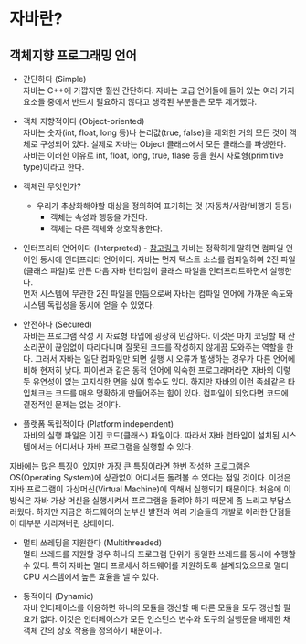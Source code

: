 
# 자바란?
## 객체지향 프로그래밍 언어
* 간단하다 (Simple)  
  자바는 C++에 가깝지만 훨씬 간단하다. 자바는 고급 언어들에 들어 있는 여러 가지 요소들 중에서 반드시 필요하지 않다고 생각된 부분들은 모두 제거했다.

* 객체 지향적이다 (Object-oriented)  
  자바는 숫자(int, float, long 등)나 논리값(true, false)을 제외한 거의 모든 것이 객체로 구성되어 있다. 실제로 자바는 Object 클래스에서 모든 클래스를 파생한다.  
  자바는 이러한 이유로 int, float, long, true, flase 등을 원시 자료형(primitive type)이라고 한다.

* 객체란 무엇인가?
    * 우리가 추상화해야할 대상을 정의하여 표기하는 것 (자동차/사람/비행기 등등)
        * 객체는 속성과 행동을 가진다.
        * 객체는 다른 객체와 상호작용한다.

* 인터프리터 언어이다 (Interpreted)  - [참고링크](https://eunjinii.tistory.com/4)
  자바는 정확하게 말하면 컴파일 언어인 동시에 인터프리터 언어이다.  자바는 먼저 텍스트 소스를 컴파일하여 2진 파일(클래스 파일)로 만든 다음 자바 런타임이 클래스 파일을 인터프리트하면서 실행한다.   
  먼저 시스템에 무관한 2진 파일을 만듬으로써 자바는 컴파일 언어에 가까운 속도와 시스템 독립성을 동시에 얻을 수 있었다.

* 안전하다 (Secured)  
  자바는 프로그램 작성 시 자료형 타입에 굉장히 민감하다. 이것은 마치 코딩할 때 잔소리꾼이 끊임없이 따라다니며 잘못된 코드를 작성하지 않게끔 도와주는 역할을 한다. 그래서 자바는 일단 컴파일만 되면 실행 시 오류가 발생하는 경우가 다른 언어에 비해 현저히 낮다. 파이썬과 같은 동적 언어에 익숙한 프로그래머라면 자바의 이렇듯 유연성이 없는 고지식한 면을 싫어 할수도 있다. 하지만 자바의 이런 족쇄같은 타입체크는 코드를 매우 명확하게 만들어주는 힘이 있다. 컴파일이 되었다면 코드에 결정적인 문제는 없는 것이다.

* 플랫폼 독립적이다 (Platform independent)  
  자바의 실행 파일은 이진 코드(클래스) 파일이다. 따라서 자바 런타임이 설치된 시스템에서는 어디서나 자바 프로그램을 실행할 수 있다.

자바에는 많은 특징이 있지만 가장 큰 특징이라면 한번 작성한 프로그램은 OS(Operating System)에 상관없이 어디서든 돌려볼 수 있다는 점일 것이다. 이것은 자바 프로그램이 가상머신(Virtual Machine)에 의해서 실행되기 때문이다. 처음에 이 방식은 자바 가상 머신을 실행시켜서 프로그램을 돌려야 하기 때문에 좀 느리고 부담스러웠다. 하지만 지금은 하드웨어의 눈부신 발전과 여러 기술들의 개발로 이러한 단점들이 대부분 사라져버린 상태이다.

* 멀티 쓰레딩을 지원한다 (Multithreaded)  
  멀티 쓰레드를 지원할 경우 하나의 프로그램 단위가 동일한 쓰레드를 동시에 수행할 수 있다. 특히 자바는 멀티 프로세서 하드웨어를 지원하도록 설계되었으므로 멀티 CPU 시스템에서 높은 효율을 낼 수 있다.

* 동적이다 (Dynamic)  
  자바 인터페이스를 이용하면 하나의 모듈을 갱신할 때 다른 모듈을 모두 갱신할 필요가 없다. 이것은 인터페이스가 모든 인스턴스 변수와 도구의 실행문을 배제한 채 객체 간의 상호 작용을 정의하기 때문이다.